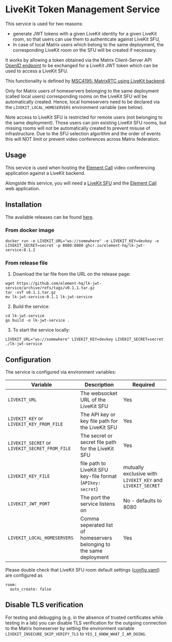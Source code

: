# LiveKit Token Management Service

This service is used for two reasons:
- generate JWT tokens with a given LiveKit identity for a given LiveKit room, so that users can use them to authenticate against LiveKit SFU,
- In case of local Matrix users which belong to the same deployment, the corresponding LiveKit room on the SFU will be created if necessary.

It works by allowing a token obtained via the Matrix Client-Server API [OpenID endpoint](https://spec.matrix.org/v1.13/client-server-api/#openid) to be exchanged for a LiveKit JWT token which can be used to access a LiveKit SFU.

This functionality is defined by [MSC4195: MatrixRTC using LiveKit backend](https://github.com/matrix-org/matrix-spec-proposals/pull/4195).

Only for Matrix users of homeservers belonging to the same deployment (called local users) corresponding rooms on the LiveKit SFU will be automatically created. Hence, local homeservers need to be declared via the `LIVEKIT_LOCAL_HOMESERVERS` environment variable (see below).

Note access to LiveKit SFU is restricted for remote users (not belonging to the same deployment). Those users can join existing LiveKit SFU rooms, but missing rooms will not be automatically created to prevent misuse of infrastructure. Due to the SFU selection algorithm and the order of events this will NOT limit or prevent video conferences across Matrix federation.

## Usage

This service is used when hosting the [Element Call](https://github.com/element-hq/element-call) video conferencing application against a LiveKit backend.

Alongside this service, you will need a [LiveKit SFU](https://github.com/livekit/livekit) and the [Element Call](https://github.com/element-hq/element-call) web application.

## Installation

The available releases can be found [here](https://github.com/element-hq/lk-jwt-service/releases).

### From docker image

```shell
docker run -e LIVEKIT_URL="ws://somewhere" -e LIVEKIT_KEY=devkey -e LIVEKIT_SECRET=secret -p 8080:8080 ghcr.io/element-hq/lk-jwt-service:0.1.2
```

### From release file

1. Download the tar file from the URL on the release page:

```shell
wget https://github.com/element-hq/lk-jwt-service/archive/refs/tags/v0.1.1.tar.gz
tar -xvf v0.1.1.tar.gz
mv lk-jwt-service-0.1.1 lk-jwt-service
```

2. Build the service:

```shell
cd lk-jwt-service
go build -o lk-jwt-service .
```

3. To start the service locally:

```shell
LIVEKIT_URL="ws://somewhere" LIVEKIT_KEY=devkey LIVEKIT_SECRET=secret ./lk-jwt-service
```

## Configuration

The service is configured via environment variables:

Variable | Description | Required
--- | --- | ---
`LIVEKIT_URL` | The websocket URL of the LiveKit SFU | Yes
`LIVEKIT_KEY` or `LIVEKIT_KEY_FROM_FILE` | The API key or key file path for the LiveKit SFU | Yes
`LIVEKIT_SECRET` or `LIVEKIT_SECRET_FROM_FILE` | The secret or secret file path for the LiveKit SFU | Yes
`LIVEKIT_KEY_FILE` | file path to LiveKit SFU key-file format (`APIkey: secret`) | mutually exclusive with `LIVEKIT_KEY` and `LIVEKIT_SECRET`
`LIVEKIT_JWT_PORT` | The port the service listens on | No - defaults to 8080
`LIVEKIT_LOCAL_HOMESERVERS` | Comma seperated list of homeservers belonging to the same deployment | Yes

Please double check that LiveKit SFU room default settings ([config.yaml](https://github.com/livekit/livekit/blob/7350e9933107ecdea4ada8f8bcb0d6ca78b3f8f7/config-sample.yaml#L170)) are configured as
```
room:
  auto_create: false
```

## Disable TLS verification

For testing and debugging (e.g. in the absence of trusted certificates while testing in a lab) you can disable TLS verification for the outgoing connection to the Matrix homeserver by setting the environment variable `LIVEKIT_INSECURE_SKIP_VERIFY_TLS` to `YES_I_KNOW_WHAT_I_AM_DOING`.
